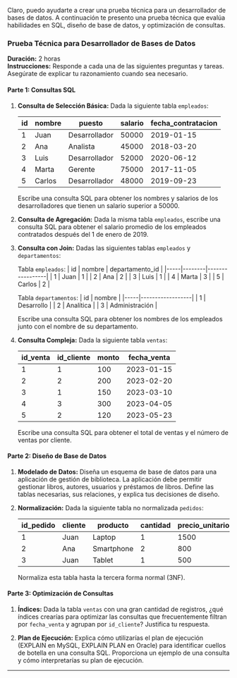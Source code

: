 Claro, puedo ayudarte a crear una prueba técnica para un desarrollador de bases de datos. A continuación te presento una prueba técnica que evalúa habilidades en SQL, diseño de base de datos, y optimización de consultas.

### Prueba Técnica para Desarrollador de Bases de Datos

**Duración:** 2 horas  
**Instrucciones:** Responde a cada una de las siguientes preguntas y tareas. Asegúrate de explicar tu razonamiento cuando sea necesario.

#### Parte 1: Consultas SQL

1. **Consulta de Selección Básica:**
   Dada la siguiente tabla `empleados`:

   | id  | nombre   | puesto        | salario | fecha_contratacion |
   |-----|----------|---------------|---------|---------------------|
   | 1   | Juan     | Desarrollador | 50000   | 2019-01-15          |
   | 2   | Ana      | Analista      | 45000   | 2018-03-20          |
   | 3   | Luis     | Desarrollador | 52000   | 2020-06-12          |
   | 4   | Marta    | Gerente       | 75000   | 2017-11-05          |
   | 5   | Carlos   | Desarrollador | 48000   | 2019-09-23          |

   Escribe una consulta SQL para obtener los nombres y salarios de los desarrolladores que tienen un salario superior a 50000.

2. **Consulta de Agregación:**
   Dada la misma tabla `empleados`, escribe una consulta SQL para obtener el salario promedio de los empleados contratados después del 1 de enero de 2019.

3. **Consulta con Join:**
   Dadas las siguientes tablas `empleados` y `departamentos`:

   Tabla `empleados`:
   | id  | nombre | departamento_id |
   |-----|--------|-----------------|
   | 1   | Juan   | 1               |
   | 2   | Ana    | 2               |
   | 3   | Luis   | 1               |
   | 4   | Marta  | 3               |
   | 5   | Carlos | 2               |

   Tabla `departamentos`:
   | id  | nombre           |
   |-----|------------------|
   | 1   | Desarrollo       |
   | 2   | Analítica        |
   | 3   | Administración   |

   Escribe una consulta SQL para obtener los nombres de los empleados junto con el nombre de su departamento.

4. **Consulta Compleja:**
   Dada la siguiente tabla `ventas`:

   | id_venta | id_cliente | monto | fecha_venta |
   |----------|------------|-------|-------------|
   | 1        | 1          | 100   | 2023-01-15  |
   | 2        | 2          | 200   | 2023-02-20  |
   | 3        | 1          | 150   | 2023-03-10  |
   | 4        | 3          | 300   | 2023-04-05  |
   | 5        | 2          | 120   | 2023-05-23  |

   Escribe una consulta SQL para obtener el total de ventas y el número de ventas por cliente.

#### Parte 2: Diseño de Base de Datos

1. **Modelado de Datos:**
   Diseña un esquema de base de datos para una aplicación de gestión de biblioteca. La aplicación debe permitir gestionar libros, autores, usuarios y préstamos de libros. Define las tablas necesarias, sus relaciones, y explica tus decisiones de diseño.

2. **Normalización:**
   Dada la siguiente tabla no normalizada `pedidos`:

   | id_pedido | cliente  | producto    | cantidad | precio_unitario | direccion_entrega |
   |-----------|----------|-------------|----------|-----------------|-------------------|
   | 1         | Juan     | Laptop      | 1        | 1500            | Calle 1, Ciudad A |
   | 2         | Ana      | Smartphone  | 2        | 800             | Calle 2, Ciudad B |
   | 3         | Juan     | Tablet      | 1        | 500             | Calle 1, Ciudad A |

   Normaliza esta tabla hasta la tercera forma normal (3NF).

#### Parte 3: Optimización de Consultas

1. **Índices:**
   Dada la tabla `ventas` con una gran cantidad de registros, ¿qué índices crearías para optimizar las consultas que frecuentemente filtran por `fecha_venta` y agrupan por `id_cliente`? Justifica tu respuesta.

2. **Plan de Ejecución:**
   Explica cómo utilizarías el plan de ejecución (EXPLAIN en MySQL, EXPLAIN PLAN en Oracle) para identificar cuellos de botella en una consulta SQL. Proporciona un ejemplo de una consulta y cómo interpretarías su plan de ejecución.

---
